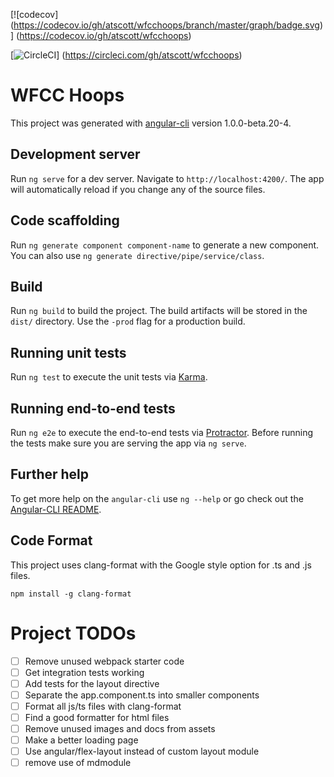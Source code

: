 [![codecov]
(https://codecov.io/gh/atscott/wfcchoops/branch/master/graph/badge.svg)]
(https://codecov.io/gh/atscott/wfcchoops)

[![CircleCI](https://circleci.com/gh/atscott/wfcchoops.svg?style=svg)]
(https://circleci.com/gh/atscott/wfcchoops)

# WFCC Hoops

This project was generated with [angular-cli](https://github.com/angular/angular-cli) version 1.0.0-beta.20-4.

## Development server
Run `ng serve` for a dev server. Navigate to `http://localhost:4200/`. The app will automatically reload if you change any of the source files.

## Code scaffolding

Run `ng generate component component-name` to generate a new component. You can also use `ng generate directive/pipe/service/class`.

## Build

Run `ng build` to build the project. The build artifacts will be stored in the `dist/` directory. Use the `-prod` flag for a production build.

## Running unit tests

Run `ng test` to execute the unit tests via [Karma](https://karma-runner.github.io).

## Running end-to-end tests

Run `ng e2e` to execute the end-to-end tests via [Protractor](http://www.protractortest.org/).
Before running the tests make sure you are serving the app via `ng serve`.

## Further help

To get more help on the `angular-cli` use `ng --help` or go check out the [Angular-CLI README](https://github.com/angular/angular-cli/blob/master/README.md).

## Code Format

This project uses clang-format with the Google style option for .ts and .js files.

`npm install -g clang-format`

# Project TODOs

  * [  ] Remove unused webpack starter code
  * [  ] Get integration tests working
  * [  ] Add tests for the layout directive
  * [  ] Separate the app.component.ts into smaller components
  * [  ] Format all js/ts files with clang-format
  * [  ] Find a good formatter for html files
  * [  ] Remove unused images and docs from assets
  * [  ] Make a better loading page
  * [  ] Use angular/flex-layout instead of custom layout module
  * [  ] remove use of mdmodule
